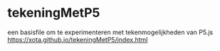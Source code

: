 # tekeningMetP5

een basisfile om te experimenteren met tekenmogelijkheden van P5.js
https://xota.github.io/tekeningMetP5/index.html
